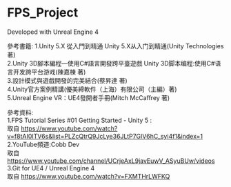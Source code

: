 # FPS_Project

Developed with Unreal Engine 4  
  
參考書籍:
1.Unity 5.X 從入門到精通 Unity 5.X从入门到精通(Unity Technologies 著)  
2.Unity 3D腳本編程—使用C#語言開發跨平臺遊戲 Unity 3D脚本编程:使用C#语言开发跨平台游戏(陳嘉棟 著)  
3.設計模式與遊戲開發的完美結合(蔡昇達 著)  
4.Unity官方案例精講(優美締軟件（上海）有限公司（主編）著)  
5.Unreal Engine VR：UE4發開者手冊(Mitch McCaffrey 著)  
  
參考資料:  
1.FPS Tutorial Series #01 Getting Started - Unity 5 :  
  取自 https://www.youtube.com/watch?v=f8tAI0ITV6s&list=PLZcQtrQ9JcLye36JLtP7GlV6hC_syi4f1&index=1  
2.YouTube頻道:Cobb Dev  
  取自 https://www.youtube.com/channel/UCrjeAxL9javEuwV_ASyuBUw/videos  
3.Git for UE4 / Unreal Engine 4  
  取自 https://www.youtube.com/watch?v=FXMTHrLWFKQ  
